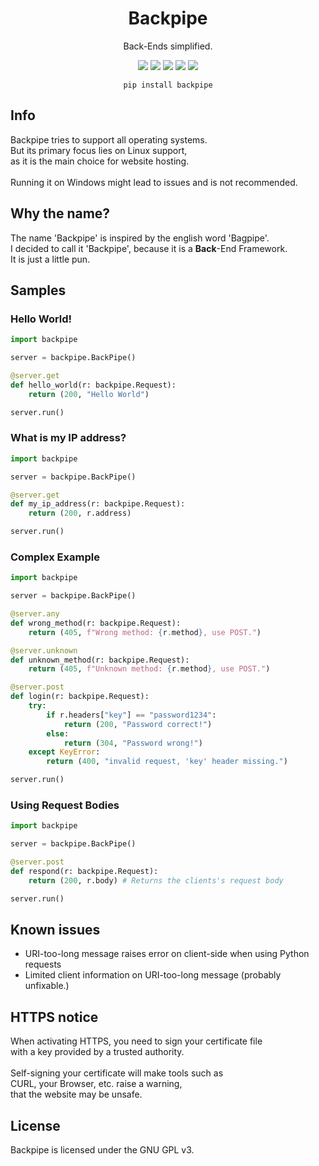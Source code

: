 <h1 align=center>Backpipe</h1>

<p align=center>Back-Ends simplified.</p>

<div align=center>
<img src="https://img.shields.io/pypi/v/backpipe?color=blue">
<img src='https://static.pepy.tech/badge/backpipe'>
<img src="https://img.shields.io/pypi/l/backpipe?color=yellow">
<img src="https://img.shields.io/github/repo-size/Simoso68/backpipe?color=green">
<img src="https://img.shields.io/badge/dynamic/json?url=https%3A%2F%2Fapi.github.com%2Frepos%2FSimoso68%2Fbackpipe%2Flanguages&query=Python&label=characters&color=green">

<br>
<pre><code>pip install backpipe</code></pre>
</div>

## Info

Backpipe tries to support all operating systems. \
But its primary focus lies on Linux support, \
as it is the main choice for website hosting. \
\
Running it on Windows might lead to issues and is not recommended.

## Why the name?

The name 'Backpipe' is inspired by the english word 'Bagpipe'. \
I decided to call it 'Backpipe', because it is a **Back**-End Framework. \
It is just a little pun.

## Samples

### Hello World!

```python
import backpipe

server = backpipe.BackPipe()

@server.get
def hello_world(r: backpipe.Request):
    return (200, "Hello World")

server.run()
```

### What is my IP address?

```python
import backpipe

server = backpipe.BackPipe()

@server.get
def my_ip_address(r: backpipe.Request):
    return (200, r.address)

server.run()
```

### Complex Example

```python
import backpipe

server = backpipe.BackPipe()

@server.any
def wrong_method(r: backpipe.Request):
    return (405, f"Wrong method: {r.method}, use POST.")

@server.unknown
def unknown_method(r: backpipe.Request):
    return (405, f"Unknown method: {r.method}, use POST.")

@server.post
def login(r: backpipe.Request):
    try:
        if r.headers["key"] == "password1234":
            return (200, "Password correct!")
        else:
            return (304, "Password wrong!")
    except KeyError:
        return (400, "invalid request, 'key' header missing.")

server.run()
```

### Using Request Bodies

```python
import backpipe

server = backpipe.BackPipe()

@server.post
def respond(r: backpipe.Request):
    return (200, r.body) # Returns the clients's request body

server.run()
```

## Known issues

- URI-too-long message raises error on client-side when using Python requests
- Limited client information on URI-too-long message (probably unfixable.)

## HTTPS notice

When activating HTTPS, you need to sign your certificate file \
with a key provided by a trusted authority. \
\
Self-signing your certificate will make tools such as \
CURL, your Browser, etc. raise a warning, \
that the website may be unsafe.

## License

Backpipe is licensed under the GNU GPL v3.